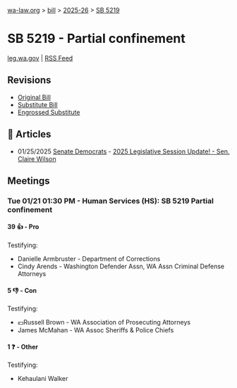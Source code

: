 [wa-law.org](/) > [bill](/bill/) > [2025-26](/bill/2025-26/) > [SB 5219](/bill/2025-26/sb/5219/)

# SB 5219 - Partial confinement
[leg.wa.gov](https://app.leg.wa.gov/billsummary?BillNumber=5219&Year=2025&Initiative=false) | [RSS Feed](./rss.xml)

## Revisions
* [Original Bill](1/)
* [Substitute Bill](S/)
* [Engrossed Substitute](S.E/)

## 📰 Articles
* 01/25/2025 [Senate Democrats](/org/senate_democrats/) - [2025 Legislative Session Update! - Sen. Claire Wilson](https://senatedemocrats.wa.gov/wilson/2025/01/24/2025-legislative-session-update/#:~:text=SB%205219)

## Meetings
### Tue 01/21 01:30 PM - Human Services (HS): SB 5219 Partial confinement
#### 39 👍 - Pro
Testifying:
* Danielle Armbruster - Department of Corrections
* Cindy Arends - Washington Defender Assn, WA Assn Criminal Defense Attorneys

#### 5 👎 - Con
Testifying:
* 💵Russell Brown - WA Association of Prosecuting Attorneys
* James McMahan - WA Assoc Sheriffs & Police Chiefs

#### 1 ❓ - Other
Testifying:
* Kehaulani Walker
